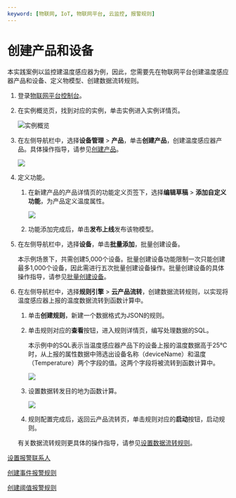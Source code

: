 ```yaml
---
keyword: [物联网, IoT, 物联网平台, 云监控, 报警规则]
---
```


# 创建产品和设备

本实践案例以监控建温度感应器为例，因此，您需要先在物联网平台创建温度感应器产品和设备、定义物模型、创建数据流转规则。

1.  登录[物联网平台控制台](http://iot.console.aliyun.com/)。

2.  在实例概览页，找到对应的实例，单击实例进入实例详情页。

    ![实例概览](https://static-aliyun-doc.oss-cn-hangzhou.aliyuncs.com/assets/img/zh-CN/9275903061/p174584.png)

3.  在左侧导航栏中，选择**设备管理** \> **产品**，单击**创建产品**，创建温度感应器产品。具体操作指导，请参见[创建产品](/cn.zh-CN/设备接入/创建产品.md)。

    ![](https://static-aliyun-doc.oss-cn-hangzhou.aliyuncs.com/assets/img/zh-CN/7631649951/p57717.png)

4.  定义功能。

    1.  在新建产品的产品详情页的功能定义页签下，选择**编辑草稿** \> **添加自定义功能**，为产品定义温度属性。

        ![](https://static-aliyun-doc.oss-cn-hangzhou.aliyuncs.com/assets/img/zh-CN/7631649951/p57720.png)

    2.  功能添加完成后，单击**发布上线**发布该物模型。

5.  在左侧导航栏中，选择**设备**，单击**批量添加**，批量创建设备。

    本示例场景下，共需创建5,000个设备。批量创建设备功能限制一次只能创建最多1,000个设备，因此需进行五次批量创建设备操作。批量创建设备的具体操作指导，请参见[批量创建设备](/cn.zh-CN/设备接入/创建设备/批量创建设备.md)。

6.  在左侧导航栏中，选择**规则引擎** \> **云产品流转**，创建数据流转规则，以实现将温度感应器上报的温度数据流转到函数计算中。

    1.  单击**创建规则**，新建一个数据格式为JSON的规则。

    2.  单击规则对应的**查看**按钮，进入规则详情页，编写处理数据的SQL。

        本示例中的SQL表示当温度感应器产品下的设备上报的温度数据高于25℃时，从上报的属性数据中筛选出设备名称（deviceName）和温度（Temperature）两个字段的值。这两个字段将被流转到函数计算中。

        ![](https://static-aliyun-doc.oss-cn-hangzhou.aliyuncs.com/assets/img/zh-CN/7631649951/p57727.png)

    3.  设置数据转发目的地为函数计算。

        ![](https://static-aliyun-doc.oss-cn-hangzhou.aliyuncs.com/assets/img/zh-CN/7631649951/p57731.png)

    4.  规则配置完成后，返回云产品流转页，单击规则对应的**启动**按钮，启动规则。

    有关数据流转规则更具体的操作指导，请参见[设置数据流转规则](/cn.zh-CN/消息通信/云产品流转/设置数据流转规则.md)。


[设置报警联系人](/cn.zh-CN/最佳实践/监控运维/使用云监控监控IoT资源/设置报警联系人.md)

[创建事件报警规则](/cn.zh-CN/最佳实践/监控运维/使用云监控监控IoT资源/创建事件报警规则.md)

[创建阈值报警规则](/cn.zh-CN/最佳实践/监控运维/使用云监控监控IoT资源/创建阈值报警规则.md)

